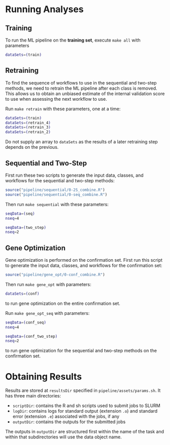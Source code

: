 # Running Analyses

## Training

To run the ML pipeline on the **training set**, execute `make all` with parameters

``` bash
dataSets=(train)
```

## Retraining

To find the sequence of workflows to use in the sequential and two-step methods, we need to retrain the ML pipeline after each class is removed.
This allows us to obtain an unbiased estimate of the internal validation score to use when assessing the next workflow to use.

Run `make retrain` with these parameters, one at a time:

``` bash
dataSets=(train)
dataSets=(retrain_4)
dataSets=(retrain_3)
dataSets=(retrain_2)
```
Do not supply an array to `dataSets` as the results of a later retraining step depends on the previous.

## Sequential and Two-Step

First run these two scripts to generate the input data, classes, and workflows for the sequential and two-step methods:

``` r
source("pipeline/sequential/0-2S_combine.R")
source("pipeline/sequential/0-seq_combine.R")
```

Then run `make sequential` with these parameters:

``` bash
seqData=(seq)
nseq=4
```

``` bash
seqData=(two_step)
nseq=2
```

## Gene Optimization

Gene optimization is performed on the confirmation set. First run this script to generate the input data, classes, and workflows for the confirmation set:

``` r
source("pipeline/gene_opt/0-conf_combine.R")
```

Then run `make gene_opt` with parameters:

``` bash
dataSets=(conf)
```

to run gene optimization on the entire confirmation set.

Run `make gene_opt_seq` with parameters:

``` bash
seqData=(conf_seq)
nseq=4
```

``` bash
seqData=(conf_two_step)
nseq=2
```

to run gene optimization for the sequential and two-step methods on the confirmation set.

# Obtaining Results

Results are stored at `resultsDir` specified in `pipeline/assets/params.sh`. It has three main directories:

- `scriptDir`: contains the R and sh scripts used to submit jobs to SLURM
- `logDir`: contains logs for standard output (extension `.o`) and standard error (extension `.e`) associated with the jobs, if any
- `outputDir`: contains the outputs for the submitted jobs

The outputs in `outputDir` are structured first within the name of the task and within that subdirectories will use the data object name.
